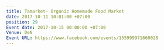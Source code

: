 ```yaml
---
title: Tamarket- Organic Homemade Food Market
date: 2017-10-11 10:01:00 +07:00
position: 29
Event date: 2017-10-15 00:00:00 +07:00
Venue: DeN
Event URL: https://www.facebook.com/events/155999971660028
---
```


